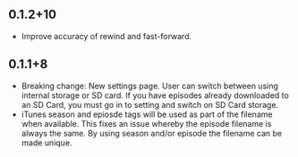 ## 0.1.2+10

- Improve accuracy of rewind and fast-forward.

## 0.1.1+8

- Breaking change: New settings page. User can switch between using internal storage or SD card. If you have episodes already downloaded to an SD Card, you must go in to setting and switch on SD Card storage.
- iTunes season and epiosde tags will be used as part of the filename when available. This fixes an issue whereby the episode filename is always the same. By using season and/or episode the filename can be made unique.
